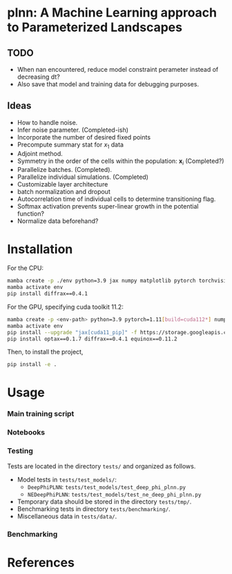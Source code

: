 # plnn: A Machine Learning approach to Parameterized Landscapes

## TODO
* When nan encountered, reduce model constraint perameter instead of decreasing dt?
* Also save that model and training data for debugging purposes.

## Ideas

* How to handle noise.
* Infer noise parameter. (Completed-ish)
* Incorporate the number of desired fixed points
* Precompute summary stat for $x_1$ data
* Adjoint method.
* Symmetry in the order of the cells within the population: $\boldsymbol{x}_i$ (Completed?)
* Parallelize batches. (Completed).
* Parallelize individual simulations. (Completed)
* Customizable layer architecture
* batch normalization and dropout
* Autocorrelation time of individual cells to determine transitioning flag. 
* Softmax activation prevents super-linear growth in the potential function?
* Normalize data beforehand?

# Installation
For the CPU:
```bash
mamba create -p ./env python=3.9 jax numpy matplotlib pytorch torchvision equinox optax ipykernel pytest
mamba activate env
pip install diffrax==0.4.1
```

For the GPU, specifying cuda toolkit 11.2:
```bash
mamba create -p <env-path> python=3.9 pytorch=1.11[build=cuda112*] numpy=1.25 matplotlib=3.7 pytest=7.4 tqdm ipykernel ipywidgets
mamba activate env
pip install --upgrade "jax[cuda11_pip]" -f https://storage.googleapis.com/jax-releases/jax_cuda_releases.html
pip install optax==0.1.7 diffrax==0.4.1 equinox==0.11.2
```

Then, to install the project,
```bash
pip install -e .
```

# Usage

### Main training script

### Notebooks

### Testing
Tests are located in the directory `tests/` and organized as follows.

* Model tests in `tests/test_models/`:
    * `DeepPhiPLNN`: `tests/test_models/test_deep_phi_plnn.py`
    * `NEDeepPhiPLNN`: `tests/test_models/test_ne_deep_phi_plnn.py`
* Temporary data should be stored in the directory `tests/tmp/`.
* Benchmarking tests in directory `tests/benchmarking/`.
* Miscellaneous data in `tests/data/`.

### Benchmarking

# References
